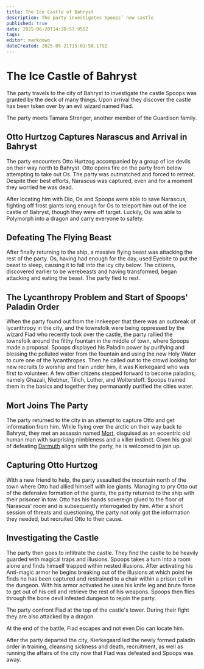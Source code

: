 ```yaml
---
title: The Ice Castle of Bahryst
description: The party investigates Spoops’ new castle
published: true
date: 2025-06-20T14:30:57.955Z
tags: 
editor: markdown
dateCreated: 2025-05-21T15:01:58.179Z
---
```


# The Ice Castle of Bahryst
The party travels to the city of Bahryst to investigate the castle Spoops was granted by the deck of many things. Upon arrival they discover the castle has been tsken over by an evil wizard named Fiad. 

The party meets Tamara Strenger, another member of the Guardison family.

## Otto Hurtzog Captures Narascus and Arrival in Bahryst
The party encounters Otto Hurtzog accompanied by a group of ice devils on their way north to Bahryst. Otto opens fire on the party from below attempting to take out Os. The party was outmatched and forced to retreat. Despite their best efforts, Narascus was captured, even and for a moment they worried he was dead.

After locating him with Dio, Os and Spoops were able to save Narascus, fighting off frost giants long enough for Os to teleport him out of the ice castle of Bahryst, though they were off target. Luckily, Os was able to Polymorph into a dragon and carry everyone to safety.


## Defeating The Flying Beast
After finally returning to the ship, a massive flying beast was attacking the rest of the party. Os, having had enough for the day, used Eyebite to put the beast to sleep, causing it to fall into the icy city below. The citizens, discovered earlier to be werebeasts and having transformed, began attacking and eating the beast. The party fled to rest.

## The Lycanthropy Problem and Start of Spoops' Paladin Order
When the party found out from the innkeeper that there was an outbreak of lycanthropy in the city, and the townsfolk were being oppressed by the wizard Fiad who recently took over the castle, the party rallied the townsfolk around the filthy fountain in the middle of town, where Spoops made a proposal. Spoops displayed his Paladin power by purifying and blessing the polluted water from the fountain and using the new Holy Water to cure one of the lycanthropes. Then he called out to the crowd looking for new recruits to worship and train under him, it was Kierkegaard who was first to volunteer. A few other citizens stepped forward to become paladins, namely Ghazali, Niebhur, Tilich, Luther, and Wolterstoff. Spoops trained them in the basics and together they permanantly purified the cities water.


## Mort Joins The Party
The party returned to the city in an attempt to capture Otto and get information from him. While flying over the arctic on their way back to Bahryst, they met an assassin named [Mort](/characters/mort), disguised as an eccentric old human man with surprising nimbleness and a killer instinct. Given his goal of defeating [Darmuth](/characters/Darmuth) aligns with the party, he is welcomed to join up.


## Capturing Otto Hurtzog
With a new friend to help, the party assaulted the mountain north of the town where Otto had allied himself with ice giants. Managing to pry Otto out of the defensive formation of the giants, the party returned to the ship with their prisoner in tow. Otto has his hands sovereign glued to the floor of Narascus' room and is subsequently interrogated by him. After a short session of threats and questioning, the party not only got the information they needed, but recruited Otto to their cause.


## Investigating the Castle
The party then goes to inflitrate the castle. They find the castle to be heavily guarded with magical traps and illusions. Spoops takes a turn into a room alone and finds himself trapped within nested illusions. After activating his Anti-magic armor he begins breaking out of the illusions at which point he finds he has been captured and restrained to a chair within a prison cell in the dungeon. With his armor activated he uses his knife leg and brute force to get out of his cell and retrieve the rest of his weapons. Spoops then flies through the bone devil infested dungeon to rejoin the party. 

The party confront Fiad at the top of the castle's tower. During their fight they are also attacked by a dragon. 

At the end of the battle, Fiad escapes and not even Dio can locate him.

After the party departed the city, Kierkegaard led the newly formed paladin order in training, cleansing sickness and death, recruitment, as well as running the affairs of the city now that Fiad was defeated and Spoops was away.